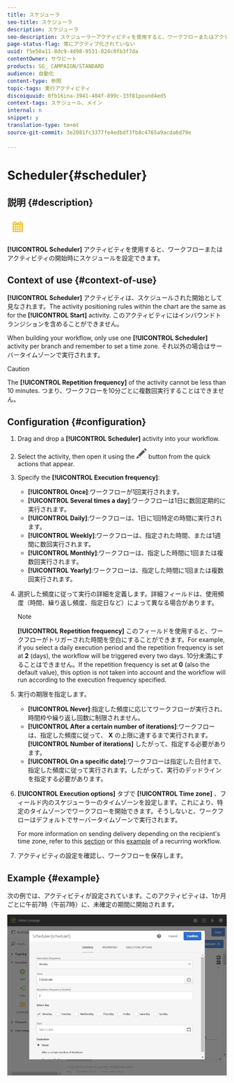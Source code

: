 ```yaml
---
title: スケジューラ
seo-title: スケジューラ
description: スケジューラ
seo-description: スケジューラーアクティビティを使用すると、ワークフローまたはアクティビティを開始するタイミングを設定できます。
page-status-flag: 常にアクティブ化されていない
uuid: f5e50a11-8dc9-4d98-9531-024c0fb3f7da
contentOwner: サウビート
products: SG_ CAMPAIGN/STANDARD
audience: 自動化
content-type: 参照
topic-tags: 実行アクティビティ
discoiquuid: 0fb16ina-3941-404f-899c-33f81pound4ed5
context-tags: スケジュール、メイン
internal: n
snippet: y
translation-type: tm+mt
source-git-commit: 3e2081fc3377fe4edbdf3fb8c4765a9acda6d79e

---
```



# Scheduler{#scheduler}

## 説明 {#description}

![](assets/scheduler.png)

**[!UICONTROL Scheduler]** アクティビティを使用すると、ワークフローまたはアクティビティの開始時にスケジュールを設定できます。

## Context of use {#context-of-use}

**[!UICONTROL Scheduler]** アクティビティは、スケジュールされた開始として見なされます。The activity positioning rules within the chart are the same as for the **[!UICONTROL Start]** activity. このアクティビティにはインバウンドトランジションを含めることができません。

When building your workflow, only use one **[!UICONTROL Scheduler]** activity per branch and remember to set a time zone. それ以外の場合はサーバータイムゾーンで実行されます。

>[!CAUTION]
>
>The **[!UICONTROL Repetition frequency]** of the activity cannot be less than 10 minutes. つまり、ワークフローを10分ごとに複数回実行することはできません。

## Configuration {#configuration}

1. Drag and drop a **[!UICONTROL Scheduler]** activity into your workflow.
1. Select the activity, then open it using the ![](assets/edit_darkgrey-24px.png) button from the quick actions that appear.
1. Specify the **[!UICONTROL Execution frequency]**:

   * **[!UICONTROL Once]**:ワークフローが1回実行されます。
   * **[!UICONTROL Several times a day]**:ワークフローは1日に数回定期的に実行されます。
   * **[!UICONTROL Daily]**:ワークフローは、1日に1回特定の時間に実行されます。
   * **[!UICONTROL Weekly]**:ワークフローは、指定された時間、または1週間に数回実行されます。
   * **[!UICONTROL Monthly]**:ワークフローは、指定した時間に1回または複数回実行されます。
   * **[!UICONTROL Yearly]**:ワークフローは、指定した時間に1回または複数回実行されます。

1. 選択した頻度に従って実行の詳細を定義します。詳細フィールドは、使用頻度（時間、繰り返し頻度、指定日など）によって異なる場合があります。

   >[!NOTE]
   >
   >**[!UICONTROL Repetition frequency]** このフィールドを使用すると、ワークフローがトリガーされた時間を空白にすることができます。For example, if you select a daily execution period and the repetition frequency is set at **2** (days), the workflow will be triggered every two days. 10分未満にすることはできません。If the repetition frequency is set at **0** (also the default value), this option is not taken into account and the workflow will run according to the execution frequency specified.

1. 実行の期限を指定します。

   * **[!UICONTROL Never]**:指定した頻度に応じてワークフローが実行され、時間枠や繰り返し回数に制限されません。
   * **[!UICONTROL After a certain number of iterations]**:ワークフローは、指定した頻度に従って、 **X** の上限に達するまで実行されます。**[!UICONTROL Number of iterations]** したがって、指定する必要があります。
   * **[!UICONTROL On a specific date]**:ワークフローは指定した日付まで、指定した頻度に従って実行されます。したがって、実行のデッドラインを指定する必要があります。

1. **[!UICONTROL Execution options]** タブで **[!UICONTROL Time zone]** 、フィールド内のスケジューラーのタイムゾーンを設定します。これにより、特定のタイムゾーンでワークフローを開始できます。そうしないと、ワークフローはデフォルトでサーバータイムゾーンで実行されます。

   For more information on sending delivery depending on the recipient's time zone, refer to this [section](../../sending/using/sending-messages-at-the-recipient-s-time-zone.md) or this [example](../../automating/using/push-notification-delivery.md#sending-a-recurring-push-notification-with-a-workflow) of a recurring workflow.

1. アクティビティの設定を確認し、ワークフローを保存します。

## Example {#example}

次の例では、アクティビティが設定されています。このアクティビティは、1か月ごとに午前7時（午前7時）に、未確定の期間に開始されます。

![](assets/wkf_scheduler_example.png)

